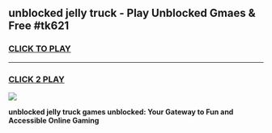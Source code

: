 
## unblocked jelly truck - Play Unblocked Gmaes & Free #tk621
<h3>
<a href="https://news.freeplayer.one?title=unblocked_jelly_truck&ref=03M">CLICK TO PLAY</a></h3>
<hr>

<h3>
<a href="https://news.freeplayer.one?title=unblocked_jelly_truck&ref=03M">CLICK 2 PLAY</a>
  
</h3>

<a href="https://news.freeplayer.one?title=unblocked_jelly_truck&ref=03M"><img src="https://clearcache.store/games.png"></a>


**unblocked jelly truck games unblocked: Your Gateway to Fun and Accessible Online Gaming**
